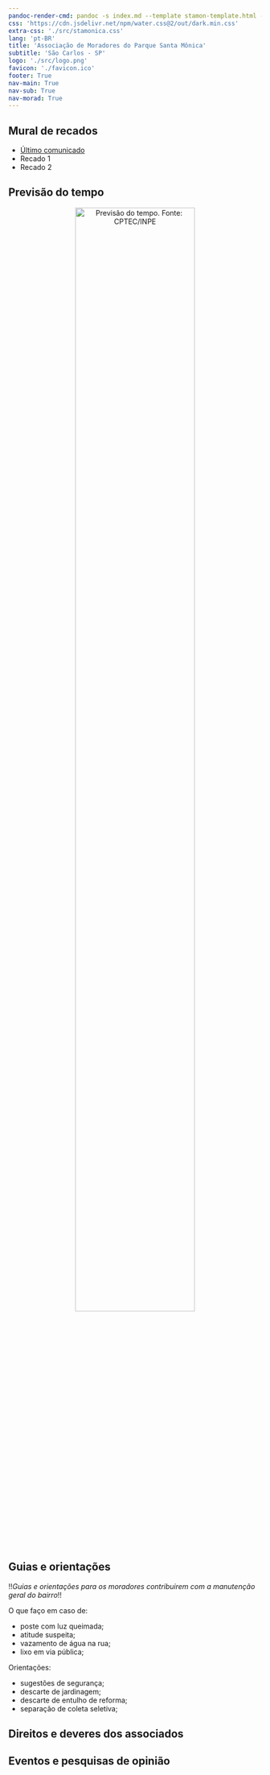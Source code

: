 ```yaml
---
pandoc-render-cmd: pandoc -s index.md --template stamon-template.html -o index.html
css: 'https://cdn.jsdelivr.net/npm/water.css@2/out/dark.min.css'
extra-css: './src/stamonica.css'
lang: 'pt-BR'
title: 'Associação de Moradores do Parque Santa Mônica'
subtitle: 'São Carlos - SP'
logo: './src/logo.png'
favicon: './favicon.ico'
footer: True
nav-main: True
nav-sub: True
nav-morad: True
---
```


## Mural de recados

* [Último comunicado](./temp-images/202201-comunicado.pdf)
* Recado 1
* Recado 2


## Previsão do tempo

<!--![Chuva agora. Fonte: IPMET/UNESP](https://www.ipmetradar.com.br/img-ppi/ppi-anim.gif)-->

<figure style="text-align: center; overflow:hidden; border-radius: 1em;">
  <img src="https://s0.cptec.inpe.br/grafico/Modelos/WRF/GHT/meteogramas/PPN/4774.png" style="width:75%; margin: 0px 0px -62.5% 0px; " alt="Previsão do tempo. Fonte: CPTEC/INPE">
</figure>


## Guias e orientações

!!_Guias e orientações para os moradores contribuirem com a manutenção geral do bairro_!!

O que faço em caso de:

* poste com luz queimada;
* atitude suspeita;
* vazamento de água na rua;
* lixo em via pública;

Orientações:

* sugestões de segurança;
* descarte de jardinagem;
* descarte de entulho de reforma;
* separação de coleta seletiva;


## Direitos e deveres dos associados


## Eventos e pesquisas de opinião



